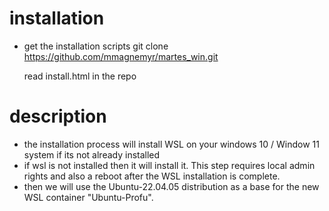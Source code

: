 # installation

- get the installation scripts
    git clone https://github.com/mmagnemyr/martes_win.git

    read install.html in the repo

# description
- the installation process will install WSL on your windows 10 / Window 11 system if its not already installed
- if wsl is not installed then it will install it. This step requires local admin rights and also a reboot after the WSL installation is complete.
- then we will use the Ubuntu-22.04.05 distribution as a base for the new WSL container "Ubuntu-Profu".
